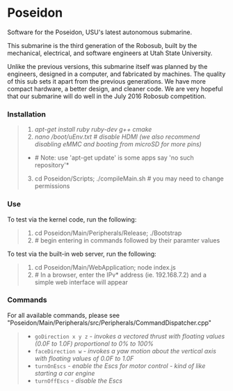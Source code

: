 Poseidon
===========

Software for the Poseidon, USU's latest autonomous submarine.

This submarine is the third generation of the Robosub, built by the mechanical, electrical, and software engineers at Utah State University.

Unlike the previous versions, this submarine itself was planned by the engineers, designed in a computer, and fabricated by machines. The quality of this sub sets it apart from the previous generations. We have more compact hardware, a better design, and cleaner code. We are very hopeful that our submarine will do well in the July 2016 Robosub competition.

### Installation

> 1. *apt-get install ruby ruby-dev g++ cmake*
> 2. *nano /boot/uEnv.txt # disable HDMI (we also recommend disabling eMMC and booting from microSD for more pins)*
> * \# Note: use 'apt-get update' is some apps say 'no such repository'*
> 3. cd Poseidon/Scripts; ./compileMain.sh \# you may need to change permissions

### Use
To test via the kernel code, run the following:
> 1. cd Poseidon/Main/Peripherals/Release; ./Bootstrap
> 2. \# begin entering in commands followed by their paramter values

To test via the built-in web server, run the following:
> 1. cd Poseidon/Main/WebApplication; node index.js
> 2. \# In a browser, enter the IPv* address (ie. 192.168.7.2) and a simple web interface will appear

### Commands
For all available commands, please see "Poseidon/Main/Peripherals/src/Peripherals/CommandDispatcher.cpp"
> * `goDirection x y z`  - *invokes a vectored thrust with floating values (0.0F to 1.0F) proportional to 0% to 100%*
> * `faceDirection w`  - *invokes a yaw motion about the vertical axis with floating values of 0.0F to 1.0F*
> * `turnOnEscs`  - *enable the Escs for motor control - kind of like starting a car engine*
> * `turnOffEscs`  - *disable the Escs*
